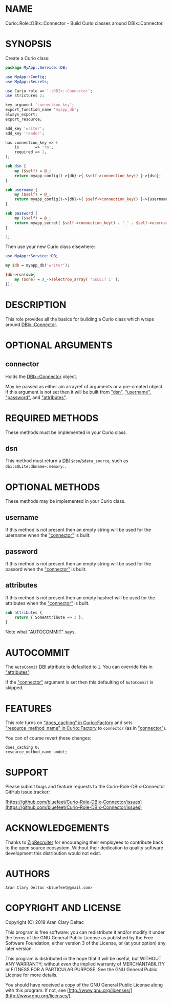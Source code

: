 # NAME

Curio::Role::DBIx::Connector - Build Curio classes around DBIx::Connector.

# SYNOPSIS

Create a Curio class:

```perl
package MyApp::Service::DB;

use MyApp::Config;
use MyApp::Secrets;

use Curio role => '::DBIx::Connector';
use strictures 2;

key_argument 'connection_key';
export_function_name 'myapp_db';
always_export;
export_resource;

add_key 'writer';
add_key 'reader';

has connection_key => (
    is       => 'ro',
    required => 1,
);

sub dsn {
    my ($self) = @_;
    return myapp_config()->{db}->{ $self->connection_key() }->{dsn};
}

sub username {
    my ($self) = @_;
    return myapp_config()->{db}->{ $self->connection_key() }->{username};
}

sub password {
    my ($self) = @_;
    return myapp_secret( $self->connection_key() . '_' . $self->username() );
}

1;
```

Then use your new Curio class elsewhere:

```perl
use MyApp::Service::DB;

my $db = myapp_db('writer');

$db->run(sub{
    my ($one) = $_->selectrow_array( 'SELECT 1' );
});
```

# DESCRIPTION

This role provides all the basics for building a Curio class which
wraps around [DBIx::Connector](https://metacpan.org/pod/DBIx::Connector).

# OPTIONAL ARGUMENTS

## connector

Holds the [DBIx::Connector](https://metacpan.org/pod/DBIx::Connector) object.

May be passed as either ain arrayref of arguments or a pre-created
object.  If this argument is not set then it will be built from ["dsn"](#dsn),
["username"](#username), ["password"](#password), and ["attributes"](#attributes).

# REQUIRED METHODS

These methods must be implemented in your Curio class.

## dsn

This method must return a [DBI](https://metacpan.org/pod/DBI) `$dsn`/`$data_source`, such as
`dbi:SQLite:dbname=:memory:`.

# OPTIONAL METHODS

These methods may be implemented in your Curio class.

## username

If this method is not present then an empty string will be used for
the username when the ["connector"](#connector) is built.

## password

If this method is not present then an empty string will be used for
the passord when the ["connector"](#connector) is built.

## attributes

If this method is not present then an empty hashref will be used for
the attributes when the ["connector"](#connector) is built.

```perl
sub attributes {
    return { SomeAttribute => 3 };
}
```

Note what ["AUTOCOMMIT"](#autocommit) says.

# AUTOCOMMIT

The `AutoCommit` [DBI](https://metacpan.org/pod/DBI) attribute is defaulted to `1`.  You can
override this in ["attributes"](#attributes).

If the ["connector"](#connector) argument is set then this defaulting of
`AutoCommit` is skipped.

# FEATURES

This role turns on ["does\_caching" in Curio::Factory](https://metacpan.org/pod/Curio::Factory#does_caching) and sets
["resource\_method\_name" in Curio::Factory](https://metacpan.org/pod/Curio::Factory#resource_method_name) to `connector` (as in
["connector"](#connector)).

You can of course revert these changes:

```
does_caching 0;
resource_method_name undef;
```

# SUPPORT

Please submit bugs and feature requests to the
Curio-Role-DBIx-Connector GitHub issue tracker:

[https://github.com/bluefeet/Curio-Role-DBIx-Connector/issues](https://github.com/bluefeet/Curio-Role-DBIx-Connector/issues)

# ACKNOWLEDGEMENTS

Thanks to [ZipRecruiter](https://www.ziprecruiter.com/) for
encouraging their employees to contribute back to the open source
ecosystem.  Without their dedication to quality software development
this distribution would not exist.

# AUTHORS

```
Aran Clary Deltac <bluefeet@gmail.com>
```

# COPYRIGHT AND LICENSE

Copyright (C) 2019 Aran Clary Deltac

This program is free software: you can redistribute it and/or modify
it under the terms of the GNU General Public License as published by
the Free Software Foundation, either version 3 of the License, or
(at your option) any later version.

This program is distributed in the hope that it will be useful,
but WITHOUT ANY WARRANTY; without even the implied warranty of
MERCHANTABILITY or FITNESS FOR A PARTICULAR PURPOSE.  See the
GNU General Public License for more details.

You should have received a copy of the GNU General Public License
along with this program.  If not, see [http://www.gnu.org/licenses/](http://www.gnu.org/licenses/).
